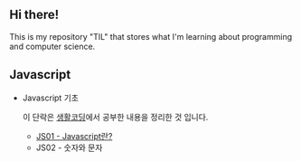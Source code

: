 ## Hi there!

This is my repository "TIL" that stores what I'm learning about programming and computer science.

## Javascript

* Javascript 기초

  이 단락은 [생활코딩](https://opentutorials.org/course/743/4647)에서 공부한 내용을 정리한 것 입니다.

  * [JS01 - Javascript란?]([https://github.com/kcdevdes/TIL/blob/master/Javascript/JS01-%EC%9E%90%EB%B0%94%EC%8A%A4%ED%81%AC%EB%A6%BD%ED%8A%B8%EB%9E%80%3F.md](https://github.com/kcdevdes/TIL/blob/master/Javascript/JS01-자바스크립트란%3F.md))
  * JS02 - 숫자와 문자

